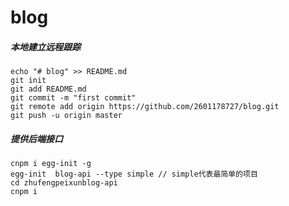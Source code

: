 # blog

##### 本地建立远程跟踪

```
echo "# blog" >> README.md
git init
git add README.md
git commit -m "first commit"
git remote add origin https://github.com/2601178727/blog.git
git push -u origin master
```



##### 提供后端接口

```
cnpm i egg-init -g
egg-init  blog-api --type simple // simple代表最简单的项目
cd zhufengpeixunblog-api
cnpm i 
```

